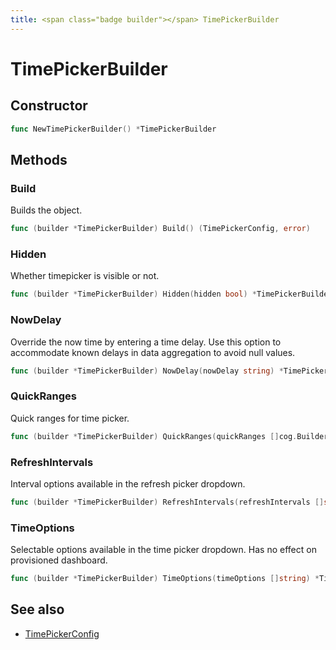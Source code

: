 ```yaml
---
title: <span class="badge builder"></span> TimePickerBuilder
---
```

# <span class="badge builder"></span> TimePickerBuilder

## Constructor

```go
func NewTimePickerBuilder() *TimePickerBuilder
```
## Methods

### <span class="badge object-method"></span> Build

Builds the object.

```go
func (builder *TimePickerBuilder) Build() (TimePickerConfig, error)
```

### <span class="badge object-method"></span> Hidden

Whether timepicker is visible or not.

```go
func (builder *TimePickerBuilder) Hidden(hidden bool) *TimePickerBuilder
```

### <span class="badge object-method"></span> NowDelay

Override the now time by entering a time delay. Use this option to accommodate known delays in data aggregation to avoid null values.

```go
func (builder *TimePickerBuilder) NowDelay(nowDelay string) *TimePickerBuilder
```

### <span class="badge object-method"></span> QuickRanges

Quick ranges for time picker.

```go
func (builder *TimePickerBuilder) QuickRanges(quickRanges []cog.Builder[dashboard.TimeOption]) *TimePickerBuilder
```

### <span class="badge object-method"></span> RefreshIntervals

Interval options available in the refresh picker dropdown.

```go
func (builder *TimePickerBuilder) RefreshIntervals(refreshIntervals []string) *TimePickerBuilder
```

### <span class="badge object-method"></span> TimeOptions

Selectable options available in the time picker dropdown. Has no effect on provisioned dashboard.

```go
func (builder *TimePickerBuilder) TimeOptions(timeOptions []string) *TimePickerBuilder
```

## See also

 * <span class="badge object-type-struct"></span> [TimePickerConfig](./object-TimePickerConfig.md)
